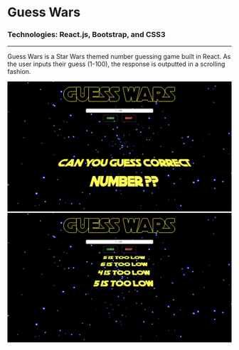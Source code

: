 # Guess Wars

### Technologies: React.js, Bootstrap, and CSS3

----

Guess Wars is a Star Wars themed number guessing game built in React. As the user inputs their guess (1-100), the response is outputted in a scrolling fashion. 

![Guess Wars](dist/assets/images/guess-wars-1.png)
![Guess Wars](dist/assets/images/guess-wars-2.png)

